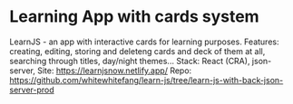 # Learning App with cards system
LearnJS - an app with interactive cards for learning purposes. Features: creating, editing, storing and deleteng cards and deck of them at all, searching through titles, day/night themes... Stack: React (CRA), json-server, 
Site:
https://learnjsnow.netlify.app/
Repo:
https://github.com/whitewhitefang/learn-js/tree/learn-js-with-back-json-server-prod
